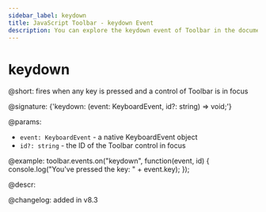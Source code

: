 ```yaml
---
sidebar_label: keydown
title: JavaScript Toolbar - keydown Event 
description: You can explore the keydown event of Toolbar in the documentation of the DHTMLX JavaScript UI library. Browse developer guides and API reference, try out code examples and live demos, and download a free 30-day evaluation version of DHTMLX Suite.
---
```


# keydown

@short: fires when any key is pressed and a control of Toolbar is in focus

@signature: {'keydown: (event: KeyboardEvent, id?: string) => void;'}

@params:
- `event: KeyboardEvent` - a native KeyboardEvent object
- `id?: string` - the ID of the Toolbar control in focus

@example:
toolbar.events.on("keydown", function(event, id) {
    console.log("You've pressed the key: " + event.key);
});

@descr:

@changelog:
added in v8.3